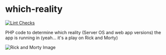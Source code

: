 # which-reality

[![Lint Checks](https://github.com/sec488/which-reality/actions/workflows/linter.yml/badge.svg)](https://github.com/sec488/which-reality/actions/workflows/linter.yml)

PHP code to determine which reality (Server OS and web app versions) the app is running in (yeah... it's a play on Rick and Morty)

![Rick and Morty Image](https://m.media-amazon.com/images/M/MV5BOGMxMzM4MTEtNzViZS00YTRlLThjOGYtOGEzZWU3MTkxMGM0XkEyXkFqcGdeQXVyNTAyODkwOQ@@._V1_.jpg)
